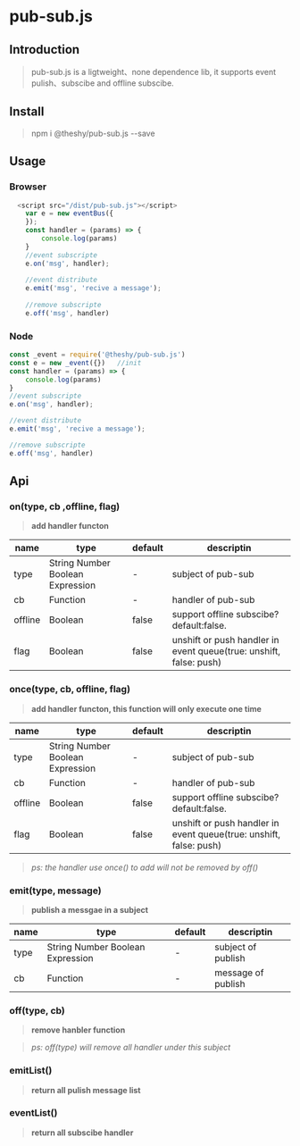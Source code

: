 # pub-sub.js

## Introduction

>pub-sub.js is a ligtweight、none dependence lib, it supports event pulish、subscibe and offline subscibe.

## Install

> npm i @theshy/pub-sub.js --save

## Usage

### Browser
```javascript
  <script src="/dist/pub-sub.js"></script>
    var e = new eventBus({
    });
    const handler = (params) => {
        console.log(params)
    }
    //event subscripte
    e.on('msg', handler);  
    
    //event distribute
    e.emit('msg', 'recive a message');  
    
    //remove subscripte
    e.off('msg', handler)  
```
### Node
```javascript
const _event = require('@theshy/pub-sub.js')
const e = new _event({})   //init
const handler = (params) => {
    console.log(params)
}
//event subscripte
e.on('msg', handler);  

//event distribute
e.emit('msg', 'recive a message');  

//remove subscripte
e.off('msg', handler)  

```


## Api

### on(type, cb ,offline, flag)

> **add  handler functon**
<table>
    <thead>
        <tr>
            <th>name</th>
            <th>type</th>
            <th>default</th>
            <th>descriptin</th>
        </tr>
    </thead>
    <tbody>
        <tr>
            <td>type</td>
            <td>String Number Boolean  Expression</td>
            <td>-</td>
            <td>subject of pub-sub</td>
        </tr>
        <tr>
            <td>cb</td>
            <td>Function</td>
            <td>-</td>
            <td>handler of pub-sub</td>
        </tr>
        <tr>
            <td>offline</td>
            <td>Boolean</td>
            <td>false</td>
            <td>support offline subscibe? default:false.</td>
        </tr>
        <tr>
            <td>flag</td>
            <td>Boolean</td>
            <td>false</td>
            <td>unshift or push  handler in event queue(true: unshift, false: push)</td>
        </tr>
    </tbody>
</table>


### once(type, cb, offline, flag)

> **add handler functon, this function will only execute one time**

<table>
    <thead>
        <tr>
            <th>name</th>
            <th>type</th>
            <th>default</th>
            <th>descriptin</th>
        </tr>
    </thead>
    <tbody>
        <tr>
            <td>type</td>
            <td>String Number Boolean  Expression</td>
            <td>-</td>
            <td>subject of pub-sub</td>
        </tr>
        <tr>
            <td>cb</td>
            <td>Function</td>
            <td>-</td>
            <td>handler of pub-sub</td>
        </tr>
        <tr>
            <td>offline</td>
            <td>Boolean</td>
            <td>false</td>
            <td>support offline subscibe? default:false.</td>
        </tr>
        <tr>
            <td>flag</td>
            <td>Boolean</td>
            <td>false</td>
            <td>unshift or push  handler in event queue(true: unshift, false: push)</td>
        </tr>
    </tbody>
</table>

> *ps: the handler use once() to add will not be removed by off()*
 


### emit(type, message)

> **publish a messgae in a subject**
<table>
    <thead>
        <tr>
            <th>name</th>
            <th>type</th>
            <th>default</th>
            <th>descriptin</th>
        </tr>
    </thead>
    <tbody>
        <tr>
            <td>type</td>
            <td>String Number Boolean  Expression</td>
            <td>-</td>
            <td>subject of publish</td>
        </tr>
        <tr>
            <td>cb</td>
            <td>Function</td>
            <td>-</td>
            <td>message of publish</td>
        </tr>
    </tbody>
</table>

### off(type, cb)

>**remove hanbler function**

> *ps: off(type) will remove all handler under this subject*
### emitList()
>**return all pulish message list**

### eventList()
>**return all subscibe handler**
